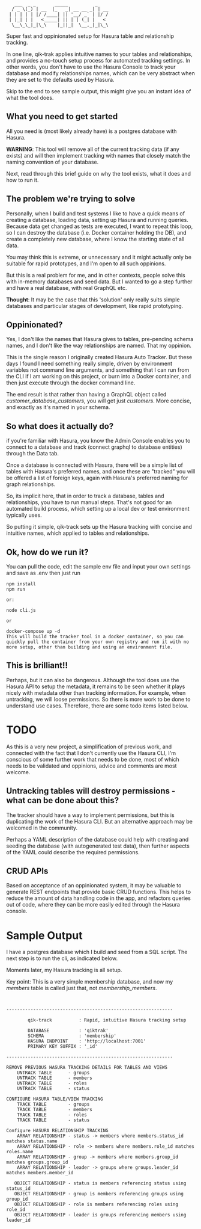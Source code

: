 ```
   ___  _ _       _____          _    
  / _ \(_) | __  |_   _| __ __ _| | __
 | | | | | |/ /____| || '__/ _` | |/ /
 | |_| | |   <_____| || | | (_| |   < 
  \__\_\_|_|\_\    |_||_|  \__,_|_|\_\
```                                   

Super fast and oppinionated setup for Hasura table and relationship tracking.

In one line, qik-trak applies intuitive names to your tables and relationships, and provides a no-touch setup process for automated tracking settings. In other words, you don't have to use the Hasura Console to track your database and modify relationships names, which can be very abstract when they are set to the defaults used by Hasura.

Skip to the end to see sample output, this might give you an instant idea of what the tool does.

## What you need to get started

All you need is (most likely already have) is a postgres database with Hasura. 

**WARNING**: This tool will remove all of the current tracking data (if any exists) and will then implement tracking with names that closely match the naming convention of your database.

Next, read through this brief guide on why the tool exists, what it does and how to run it.

## The problem we're trying to solve

Personally, when I build and test systems I like to have a quick means of creating a database, loading data, setting up Hasura and running queries. Because data
get changed as tests are executed, I want to repeat this loop, so I can destroy the database (i.e. Docker container holding the DB), and create a completely
new database, where I know the starting state of all data.

You may think this is extreme, or unnecessary and it might actually only be suitable for rapid prototypes, and I'm open to all such oppinions.

But this is a real problem for me, and in other contexts, people solve this with in-memory databases and seed data. But I wanted to go a step further
and have a real database, with real GraphQL etc.

**Thought**: It may be the case that this 'solution' only really suits simple databases and particular stages of development, like rapid prototyping. 

## Oppinionated?

Yes, I don't like the names that Hasura gives to tables, pre-pending schema names, and I don't like the way relationships are named. That my oppinion.

This is the single reason I originally created Hasura Auto Tracker. But these days I found I need something really simple, driven by environment variables
not command line arguments, and something that I can run from the CLI if I am working on this project, or burn into a Docker container, and then just execute
through the docker command line.

The end result is that rather than having a GraphQL object called *customer_database_customers*, you will get just *customers*. More concise, and exactly as it's named in your schema.

## So what does it actually do?

if you're familiar with Hasura, you know the Admin Console enables you to connect to a database and track (connect graphql to database entities) through the Data tab.

Once a database is connected with Hasura, there will be a simple list of tables with Hasura's preferred names, and once these are "tracked" you will be offered a list
of foreign keys, again with Hasura's preferred naming for graph relationships.

So, its implicit here, that in order to track a database, tables and relationships, you have to run manual steps. That's not good for an automated build process, which setting up a local dev or test environment typically uses.

So putting it simple, qik-track sets up the Hasura tracking with concise and intuitive names, which applied to tables and relationships.

## Ok, how do we run it?

You can pull the code, edit the sample env file and input your own settings and save as .env then just run 

```
npm install
npm run

or:

node cli.js

or

docker-compose up -d 
This will build the tracker tool in a docker container, so you can quickly pull the container from your own registry and run it with no more setup, other than building and using an environment file.

```

## This is brilliant!!

Perhaps, but it can also be dangerous. Although the tool does use the Hasura API to setup the metadata, it remains to be seen whether it plays nicely with metadata other than tracking information. For example, when untracking, we will loose permissions. So there is more work to be done to understand use cases. Therefore, there are some todo items listed below.

# TODO

As this is a very new project, a simplification of previous work, and connected with the fact that I don't currently use the Hasura CLI, I'm conscious of some further work that needs to be done, most of which needs to be validated and oppinions, advice and comments are most welcome.

## Untracking tables will destroy permissions - what can be done about this?
The tracker should have a way to implement permissions, but this is duplicating the work of the Hasura CLI. But an alternative approach may be welcomed in the community.

Perhaps a YAML description of the database could help with creating and seeding the database (with autogenerated test data), then further aspects of the YAML could describe the required permissions.

## CRUD APIs
Based on acceptance of an oppinionated system, it may be valuable to generate REST endpoints that provide basic CRUD functions. This helps to reduce the amount of data handling code in the app, and refactors queries out of code, where they can be more easily edited through the Hasura console.


# Sample Output

I have a postgres database which I build and seed from a SQL script. The next step is to run the cli, as indicated below.

Moments later, my Hasura tracking is all setup.

Key point: This is a very simple membership database, and now my *members* table is called just that, not *membership_members*.
```


--------------------------------------------------------------

        qik-track          : Rapid, intuitive Hasura tracking setup

        DATABASE           : 'qiktrak'
        SCHEMA             : 'membership'
        HASURA ENDPOINT    : 'http://localhost:7001'
        PRIMARY KEY SUFFIX : '_id'

--------------------------------------------------------------

REMOVE PREVIOUS HASURA TRACKING DETAILS FOR TABLES AND VIEWS
    UNTRACK TABLE      - groups
    UNTRACK TABLE      - members
    UNTRACK TABLE      - roles
    UNTRACK TABLE      - status

CONFIGURE HASURA TABLE/VIEW TRACKING
    TRACK TABLE        - groups
    TRACK TABLE        - members
    TRACK TABLE        - roles
    TRACK TABLE        - status

Configure HASURA RELATIONSHIP TRACKING
    ARRAY RELATIONSHIP - status -> members where members.status_id matches status.name
    ARRAY RELATIONSHIP - role -> members where members.role_id matches roles.name
    ARRAY RELATIONSHIP - group -> members where members.group_id matches groups.group_id
    ARRAY RELATIONSHIP - leader -> groups where groups.leader_id matches members.member_id

   OBJECT RELATIONSHIP - status is members referencing status using status_id
   OBJECT RELATIONSHIP - group is members referencing groups using group_id
   OBJECT RELATIONSHIP - role is members referencing roles using role_id
   OBJECT RELATIONSHIP - leader is groups referencing members using leader_id
```
